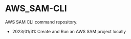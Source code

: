 # AWS_SAM-CLI
AWS SAM CLI command repository.

- 2023/01/31: Create and Run an AWS SAM project locally